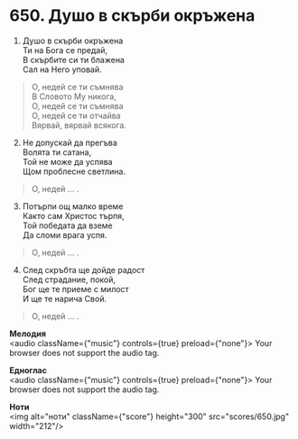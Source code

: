 # 650. Душо в скърби окръжена  

1. Душо в скърби окръжена  
Ти на Бога се предай,  
В скърбите си ти блажена  
Сал на Него уповай.  

> О, недей се ти съмнява  
> В Словото Му никога,  
> О, недей се ти съмнява  
> О, недей се ти отчайва  
> Вярвай, вярвай всякога.  

2. Не допускай да прегъва  
Волята ти сатана,  
Той не може да успява  
Щом проблесне светлина.  

> О, недей ... .  

3. Потърпи ощ малко време  
Както сам Христос търпя,  
Той победата да вземе  
Да сломи врага успя.  

> О, недей ... .  

4. След скръбта ще дойде радост  
След страдание, покой,  
Бог ще те приеме с милост  
И ще те нарича Свой.  

> О, недей ... .  

__Мелодия__  
<audio className={"music"} controls={true} preload={"none"}><source src="mp3/650.mp3" type="audio/mpeg"/>
Your browser does not support the audio tag.
</audio>  

__Едноглас__  
<audio className={"music"} controls={true} preload={"none"}><source src="transp/650.mp3" type="audio/mpeg"/>
Your browser does not support the audio tag.
</audio>  

__Ноти__  
<img alt="ноти" className={"score"} height="300" src="scores/650.jpg" width="212"/>
